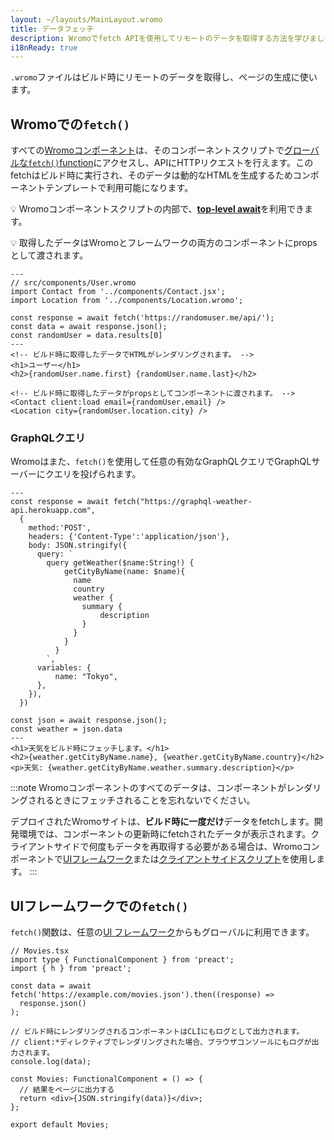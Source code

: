 ```yaml
---
layout: ~/layouts/MainLayout.wromo
title: データフェッチ
description: Wromoでfetch APIを使用してリモートのデータを取得する方法を学びましょう。
i18nReady: true
---
```

`.wromo`ファイルはビルド時にリモートのデータを取得し、ページの生成に使います。

## Wromoでの`fetch()`

すべての[Wromoコンポーネント](/ja/core-concepts/wromo-components/)は、そのコンポーネントスクリプトで[グローバルな`fetch()`function](https://developer.mozilla.org/ja/docs/Web/API/fetch)にアクセスし、APIにHTTPリクエストを行えます。このfetchはビルド時に実行され、そのデータは動的なHTMLを生成するためコンポーネントテンプレートで利用可能になります。

💡 Wromoコンポーネントスクリプトの内部で、[**top-level await**](https://developer.mozilla.org/ja/docs/Web/JavaScript/Reference/Operators/await#top_level_await)を利用できます。

💡 取得したデータはWromoとフレームワークの両方のコンポーネントにpropsとして渡されます。

```wromo
---
// src/components/User.wromo
import Contact from '../components/Contact.jsx';
import Location from '../components/Location.wromo';

const response = await fetch('https://randomuser.me/api/');
const data = await response.json();
const randomUser = data.results[0]
---
<!-- ビルド時に取得したデータでHTMLがレンダリングされます。 -->
<h1>ユーザー</h1>
<h2>{randomUser.name.first} {randomUser.name.last}</h2>

<!-- ビルド時に取得したデータがpropsとしてコンポーネントに渡されます。 -->
<Contact client:load email={randomUser.email} />
<Location city={randomUser.location.city} />
```

### GraphQLクエリ

Wromoはまた、`fetch()`を使用して任意の有効なGraphQLクエリでGraphQLサーバーにクエリを投げられます。

```wromo
---
const response = await fetch("https://graphql-weather-api.herokuapp.com",
  {
    method:'POST',
    headers: {'Content-Type':'application/json'},
    body: JSON.stringify({
      query: `
        query getWeather($name:String!) {
            getCityByName(name: $name){
              name
              country
              weather {
                summary {
                    description
                }
              }
            }
          }
        `,
      variables: {
          name: "Tokyo",
      },
    }),
  })

const json = await response.json();
const weather = json.data
---
<h1>天気をビルド時にフェッチします。</h1>
<h2>{weather.getCityByName.name}, {weather.getCityByName.country}</h2>
<p>天気: {weather.getCityByName.weather.summary.description}</p>
```

:::note
Wromoコンポーネントのすべてのデータは、コンポーネントがレンダリングされるときにフェッチされることを忘れないでください。

デプロイされたWromoサイトは、**ビルド時に一度だけ**データをfetchします。開発環境では、コンポーネントの更新時にfetchされたデータが表示されます。クライアントサイドで何度もデータを再取得する必要がある場合は、Wromoコンポーネントで[UIフレームワーク](/ja/core-concepts/framework-components/)または[クライアントサイドスクリプト](/ja/core-concepts/wromo-components/#クライアントサイドスクリプト)を使用します。
:::

## UIフレームワークでの`fetch()`

`fetch()`関数は、任意の[UI フレームワーク](/ja/core-concepts/framework-components/)からもグローバルに利用できます。

```tsx
// Movies.tsx
import type { FunctionalComponent } from 'preact';
import { h } from 'preact';

const data = await fetch('https://example.com/movies.json').then((response) =>
  response.json()
);

// ビルド時にレンダリングされるコンポーネントはCLIにもログとして出力されます。
// client:*ディレクティブでレンダリングされた場合、ブラウザコンソールにもログが出力されます。
console.log(data);

const Movies: FunctionalComponent = () => {
  // 結果をページに出力する
  return <div>{JSON.stringify(data)}</div>;
};

export default Movies;
```
